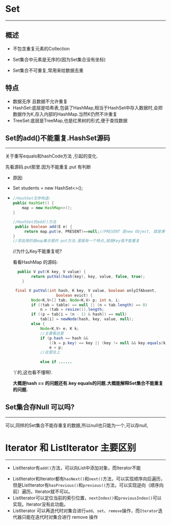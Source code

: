# Set

---

## 概述

* 不包含重复元素的Collection

* Set集合中元素是无序的(因为Set集合没有坐标)

* Set集合不可重复,常用来给数据去重

## 特点

* 数据无序 且数据不允许重复
* HashSet:底层是哈希表,包装了HashMap,相当于HashSet中存入数据时,会把数据作为K,存入内部的HashMap.当然K仍然不许重复
* TreeSet:底层是TreeMap,也是红黑树的形式,便于查找数据





## Set的add()不能重复.HashSet源码

---

关于重写equals和hashCode方法 ,引起的变化.

先看源码.put那里.因为不能重复.put 有判断

* 原因:

* Set<Integer> students = new HashSet<>();

* ```java
  //HashSet无参构造:
  public HashSet() {
      map = new HashMap<>();
  }
  ```

  ```java
  //HashSet的add()方法
   public boolean add(E e) {
       return map.put(e, PRESENT)==null;//PRESENT 是new Object, 就是凑个数
  }
  //添加用的是map集合里的 put方法.里面有一个特点,就是Key值不能重复
  ```

  //为什么Key不能重复呢?

  看看HashMap 的源码:

  ```java
    public V put(K key, V value) {
          return putVal(hash(key), key, value, false, true);
      }
  
   final V putVal(int hash, K key, V value, boolean onlyIfAbsent,
                     boolean evict) {
          Node<K,V>[] tab; Node<K,V> p; int n, i;
          if ((tab = table) == null || (n = tab.length) == 0)
              n = (tab = resize()).length;
          if ((p = tab[i = (n - 1) & hash]) == null)
              tab[i] = newNode(hash, key, value, null);
          else {
              Node<K,V> e; K k;
              //主要看这里
              if (p.hash == hash &&
                  ((k = p.key) == key || (key != null && key.equals(k))))
                  e = p;
              //这里往上
             
              else if ......
  ```

  丫的,这也看不懂啊!.

  **大概是hash == 的问题还有.key equals的问题.大概能解释Set集合不能重复的问题.**



## Set集合存Null 可以吗?

---

可以,同样的Set集合不能存重复的数据,所以null也只能为一个,可以存null,



# Iterator 和 ListIterator 主要区别

---

* ListIterator有`add()`方法，可以向List中添加对象，而Iterator不能

- ListIterator和Iterator都有`hasNext()`和`next()`方法，可以实现顺序向后遍历，但是ListIterator有`hasPrevious()`和`previous()`方法，可以实现逆向（顺序向前）遍历。Iterator就不可以。
- ListIterator可以定位当前的索引位置，`nextIndex()`和`previousIndex()`可以实现。Iterator没有此功能。
- ListIterator 可以再迭代时对集合进行`add`、`set`、`remove`操作，而`Iterator`迭代器只能在迭代时对集合进行 remove 操作

